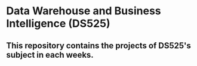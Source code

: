 # Data Warehouse and Business Intelligence (DS525)

## This repository contains the projects of DS525's subject in each weeks.

